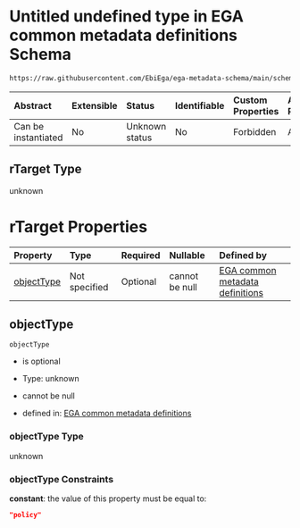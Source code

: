 # Untitled undefined type in EGA common metadata definitions Schema

```txt
https://raw.githubusercontent.com/EbiEga/ega-metadata-schema/main/schemas/EGA.common-definitions.json#/definitions/rTargetPolicy/properties/rTarget
```



| Abstract            | Extensible | Status         | Identifiable | Custom Properties | Additional Properties | Access Restrictions | Defined In                                                                                           |
| :------------------ | :--------- | :------------- | :----------- | :---------------- | :-------------------- | :------------------ | :--------------------------------------------------------------------------------------------------- |
| Can be instantiated | No         | Unknown status | No           | Forbidden         | Allowed               | none                | [EGA.common-definitions.json\*](../../../schemas/EGA.common-definitions.json "open original schema") |

## rTarget Type

unknown

# rTarget Properties

| Property                  | Type          | Required | Nullable       | Defined by                                                                                                                                                                                                                                                                                               |
| :------------------------ | :------------ | :------- | :------------- | :------------------------------------------------------------------------------------------------------------------------------------------------------------------------------------------------------------------------------------------------------------------------------------------------------- |
| [objectType](#objecttype) | Not specified | Optional | cannot be null | [EGA common metadata definitions](ega-12-definitions-relationship-target-policy-properties-rtarget-properties-objecttype.md "https://raw.githubusercontent.com/EbiEga/ega-metadata-schema/main/schemas/EGA.common-definitions.json#/definitions/rTargetPolicy/properties/rTarget/properties/objectType") |

## objectType



`objectType`

*   is optional

*   Type: unknown

*   cannot be null

*   defined in: [EGA common metadata definitions](ega-12-definitions-relationship-target-policy-properties-rtarget-properties-objecttype.md "https://raw.githubusercontent.com/EbiEga/ega-metadata-schema/main/schemas/EGA.common-definitions.json#/definitions/rTargetPolicy/properties/rTarget/properties/objectType")

### objectType Type

unknown

### objectType Constraints

**constant**: the value of this property must be equal to:

```json
"policy"
```
